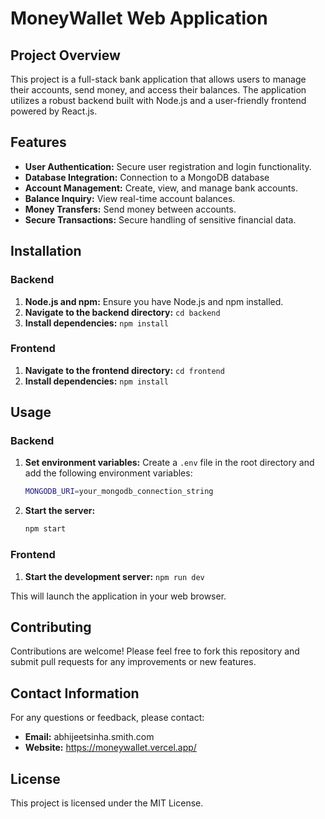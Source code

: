 # MoneyWallet Web Application

## Project Overview

This project is a full-stack bank application that allows users to manage their accounts, send money, and access their balances. The application utilizes a robust backend built with Node.js and a user-friendly frontend powered by React.js.

## Features

- **User Authentication:** Secure user registration and login functionality.
- **Database Integration:** Connection to a MongoDB database
- **Account Management:** Create, view, and manage bank accounts.
- **Balance Inquiry:** View real-time account balances.
- **Money Transfers:** Send money between accounts.
- **Secure Transactions:** Secure handling of sensitive financial data.

## Installation

### Backend

1. **Node.js and npm:** Ensure you have Node.js and npm installed.
2. **Navigate to the backend directory:** `cd backend`
3. **Install dependencies:** `npm install`

### Frontend

1. **Navigate to the frontend directory:** `cd frontend`
2. **Install dependencies:** `npm install`

## Usage

### Backend

1. **Set environment variables:** Create a `.env` file in the root directory and add the following environment variables:
   ```bash
   MONGODB_URI=your_mongodb_connection_string
   ```
2. **Start the server:**
   ```bash
   npm start
   ```

### Frontend

1. **Start the development server:** `npm run dev`

This will launch the application in your web browser.

## Contributing

Contributions are welcome! Please feel free to fork this repository and submit pull requests for any improvements or new features.

## Contact Information

For any questions or feedback, please contact:
* **Email:** abhijeetsinha.smith.com
* **Website:** https://moneywallet.vercel.app/


## License

This project is licensed under the MIT License.
